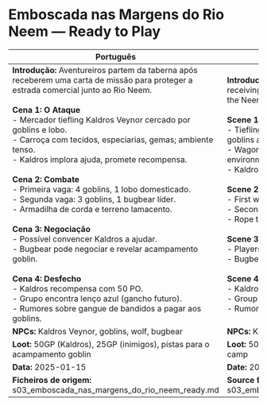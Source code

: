 # Emboscada nas Margens do Rio Neem — Ready to Play

| Português                                                                                                                                                                                                                                                                                                                                                                                                                                                                                                                                                                                                                                                                                                                                                                                                                                   | English                                                                                                                                                                                                                                                                                                                                                                                                                                                                                                                                                                                                                                                                                                                                                                                                         |
| ------------------------------------------------------------------------------------------------------------------------------------------------------------------------------------------------------------------------------------------------------------------------------------------------------------------------------------------------------------------------------------------------------------------------------------------------------------------------------------------------------------------------------------------------------------------------------------------------------------------------------------------------------------------------------------------------------------------------------------------------------------------------------------------------------------------------------------------- | --------------------------------------------------------------------------------------------------------------------------------------------------------------------------------------------------------------------------------------------------------------------------------------------------------------------------------------------------------------------------------------------------------------------------------------------------------------------------------------------------------------------------------------------------------------------------------------------------------------------------------------------------------------------------------------------------------------------------------------------------------------------------------------------------------------- |
| **Introdução:** Aventureiros partem da taberna após receberem uma carta de missão para proteger a estrada comercial junto ao Rio Neem.<br><br>**Cena 1: O Ataque**<br>- Mercador tiefling Kaldros Veynor cercado por goblins e lobo.<br>- Carroça com tecidos, especiarias, gemas; ambiente tenso.<br>- Kaldros implora ajuda, promete recompensa.<br><br>**Cena 2: Combate**<br>- Primeira vaga: 4 goblins, 1 lobo domesticado.<br>- Segunda vaga: 3 goblins, 1 bugbear líder.<br>- Armadilha de corda e terreno lamacento.<br><br>**Cena 3: Negociação**<br>- Possível convencer Kaldros a ajudar.<br>- Bugbear pode negociar e revelar acampamento goblin.<br><br>**Cena 4: Desfecho**<br>- Kaldros recompensa com 50 PO.<br>- Grupo encontra lenço azul (gancho futuro).<br>- Rumores sobre gangue de bandidos a pagar aos goblins.<br> | **Introduction:** Adventurers leave the tavern after receiving a quest letter to protect the trade road along the Neem River.<br><br>**Scene 1: The Attack**<br>- Tiefling merchant Kaldros Veynor is surrounded by goblins and a wolf.<br>- Wagon with fabrics, spices, gems; tense environment.<br>- Kaldros pleads for help, promises reward.<br><br>**Scene 2: Combat**<br>- First wave: 4 goblins, 1 domesticated wolf.<br>- Second wave: 3 goblins, 1 bugbear leader.<br>- Rope trap and muddy terrain.<br><br>**Scene 3: Negotiation**<br>- Players can convince Kaldros to help.<br>- Bugbear may negotiate and reveal goblin camp.<br><br>**Scene 4: Conclusion**<br>- Kaldros rewards with 50 GP.<br>- Group finds blue handkerchief (future hook).<br>- Rumors about bandit gang paying goblins.<br> |
| **NPCs:** Kaldros Veynor, goblins, wolf, bugbear                                                                                                                                                                                                                                                                                                                                                                                                                                                                                                                                                                                                                                                                                                                                                                                            | **NPCs:** Kaldros Veynor, goblins, wolf, bugbear                                                                                                                                                                                                                                                                                                                                                                                                                                                                                                                                                                                                                                                                                                                                                                |
| **Loot:** 50GP (Kaldros), 25GP (inimigos), pistas para o acampamento goblin                                                                                                                                                                                                                                                                                                                                                                                                                                                                                                                                                                                                                                                                                                                                                                 | **Loot:** 50GP (Kaldros), 25GP (enemies), clues to goblin camp                                                                                                                                                                                                                                                                                                                                                                                                                                                                                                                                                                                                                                                                                                                                                  |
| **Data:** 2025-01-15                                                                                                                                                                                                                                                                                                                                                                                                                                                                                                                                                                                                                                                                                                                                                                                                                        | **Date:** 2025-01-15                                                                                                                                                                                                                                                                                                                                                                                                                                                                                                                                                                                                                                                                                                                                                                                            |
| **Ficheiros de origem:** s03_emboscada_nas_margens_do_rio_neem_ready.md                                                                                                                                                                                                                                                                                                                                                                                                                                                                                                                                                                                                                                                                                                                                                                     | **Source files:** s03_emboscada_nas_margens_do_rio_neem_ready.md                                                                                                                                                                                                                                                                                                                                                                                                                                                                                                                                                                                                                                                                                                                                                |
